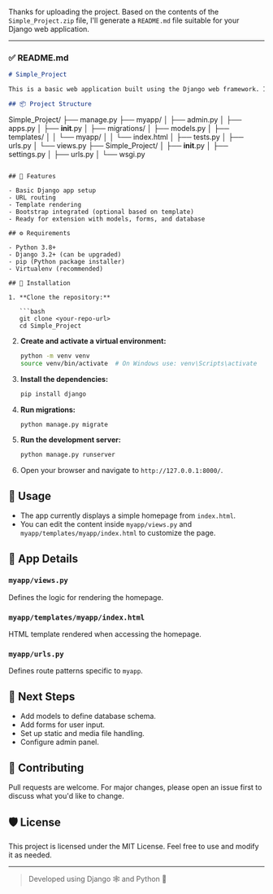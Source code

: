 Thanks for uploading the project. Based on the contents of the `Simple_Project.zip` file, I'll generate a `README.md` file suitable for your Django web application.

---

### ✅ README.md

```markdown
# Simple_Project

This is a basic web application built using the Django web framework. It provides a foundation for creating dynamic websites using Python and the Model-View-Template (MVT) architecture provided by Django.

## 📦 Project Structure

```

Simple\_Project/
├── manage.py
├── myapp/
│   ├── admin.py
│   ├── apps.py
│   ├── **init**.py
│   ├── migrations/
│   ├── models.py
│   ├── templates/
│   │   └── myapp/
│   │       └── index.html
│   ├── tests.py
│   ├── urls.py
│   └── views.py
├── Simple\_Project/
│   ├── **init**.py
│   ├── settings.py
│   ├── urls.py
│   └── wsgi.py

````

## 🚀 Features

- Basic Django app setup
- URL routing
- Template rendering
- Bootstrap integrated (optional based on template)
- Ready for extension with models, forms, and database

## ⚙️ Requirements

- Python 3.8+
- Django 3.2+ (can be upgraded)
- pip (Python package installer)
- Virtualenv (recommended)

## 🔧 Installation

1. **Clone the repository:**

   ```bash
   git clone <your-repo-url>
   cd Simple_Project
````

2. **Create and activate a virtual environment:**

   ```bash
   python -m venv venv
   source venv/bin/activate  # On Windows use: venv\Scripts\activate
   ```

3. **Install the dependencies:**

   ```bash
   pip install django
   ```

4. **Run migrations:**

   ```bash
   python manage.py migrate
   ```

5. **Run the development server:**

   ```bash
   python manage.py runserver
   ```

6. Open your browser and navigate to `http://127.0.0.1:8000/`.

## 📝 Usage

* The app currently displays a simple homepage from `index.html`.
* You can edit the content inside `myapp/views.py` and `myapp/templates/myapp/index.html` to customize the page.

## 📁 App Details

### `myapp/views.py`

Defines the logic for rendering the homepage.

### `myapp/templates/myapp/index.html`

HTML template rendered when accessing the homepage.

### `myapp/urls.py`

Defines route patterns specific to `myapp`.

## 📌 Next Steps

* Add models to define database schema.
* Add forms for user input.
* Set up static and media file handling.
* Configure admin panel.

## 🤝 Contributing

Pull requests are welcome. For major changes, please open an issue first to discuss what you'd like to change.

## 🛡 License

This project is licensed under the MIT License. Feel free to use and modify it as needed.

---

> Developed using Django 🕸️ and Python 🐍
```
